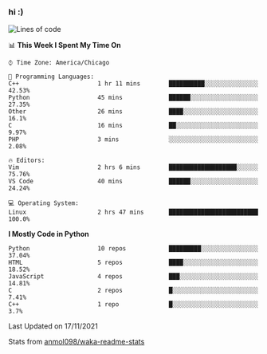 ### hi :)

<!--START_SECTION:waka-->
![Lines of code](https://img.shields.io/badge/From%20Hello%20World%20I%27ve%20Written-886754%20lines%20of%20code-blue)

📊 **This Week I Spent My Time On** 

```text
⌚︎ Time Zone: America/Chicago

💬 Programming Languages: 
C++                      1 hr 11 mins        ██████████░░░░░░░░░░░░░░░   42.53% 
Python                   45 mins             ██████░░░░░░░░░░░░░░░░░░░   27.35% 
Other                    26 mins             ████░░░░░░░░░░░░░░░░░░░░░   16.1% 
C                        16 mins             ██░░░░░░░░░░░░░░░░░░░░░░░   9.97% 
PHP                      3 mins              ░░░░░░░░░░░░░░░░░░░░░░░░░   2.08%

🔥 Editors: 
Vim                      2 hrs 6 mins        ███████████████████░░░░░░   75.76% 
VS Code                  40 mins             ██████░░░░░░░░░░░░░░░░░░░   24.24%

💻 Operating System: 
Linux                    2 hrs 47 mins       █████████████████████████   100.0%

```

**I Mostly Code in Python** 

```text
Python                   10 repos            █████████░░░░░░░░░░░░░░░░   37.04% 
HTML                     5 repos             ████░░░░░░░░░░░░░░░░░░░░░   18.52% 
JavaScript               4 repos             ███░░░░░░░░░░░░░░░░░░░░░░   14.81% 
C                        2 repos             █░░░░░░░░░░░░░░░░░░░░░░░░   7.41% 
C++                      1 repo              █░░░░░░░░░░░░░░░░░░░░░░░░   3.7%

```



 Last Updated on 17/11/2021
<!--END_SECTION:waka-->

Stats from [anmol098/waka-readme-stats](https://github.com/anmol098/waka-readme-stats)